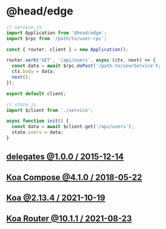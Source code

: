 @head/edge
==

```javascript
// service.js
import Application from '@head/edge';
import $rpc from '/path/to/user-rpc';

const { router, client } = new Application();

router.verb('GET', '/api/users', async (ctx, next) => {
  const data = await $rpc.doPost('/path-to/userService');
  ctx.body = data;
  next();
});

export default client;

// store.js
import $client from './service';

async function init() {
  const data = await $client.get('/api/users');
  state.users = data;
}
```

[delegates @1.0.0 / 2015-12-14](https://github.com/tj/node-delegates)
--

[Koa Compose @4.1.0 / 2018-05-22](https://github.com/koajs/compose)
--

[Koa @2.13.4 / 2021-10-19](https://github.com/koajs/koa)
--

[Koa Router @10.1.1 / 2021-08-23](https://github.com/koajs/router)
--
